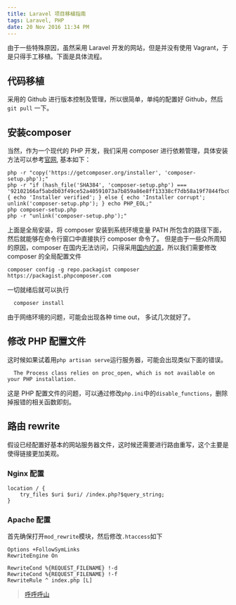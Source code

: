 ```yaml
---
title: Laravel 项目移植指南
tags: Laravel, PHP
date: 20 Nov 2016 11:34 PM
---
```

由于一些特殊原因，虽然采用 Laravel 开发的网站，但是并没有使用 Vagrant，于是只得手工移植。下面是具体流程。
## 代码移植
采用的 Github 进行版本控制及管理，所以很简单，单纯的配置好 Github，然后`git pull` 一下。
## 安装composer
当然，作为一个现代的 PHP 开发，我们采用 composer 进行依赖管理，具体安装方法可以参考[官网](https://getcomposer.org/download/), 基本如下：

```
php -r "copy('https://getcomposer.org/installer', 'composer-setup.php');"
php -r "if (hash_file('SHA384', 'composer-setup.php') === '92102166af5abdb03f49ce52a40591073a7b859a86e8ff13338cf7db58a19f7844fbc0bb79b2773bf30791e935dbd938') { echo 'Installer verified'; } else { echo 'Installer corrupt'; unlink('composer-setup.php'); } echo PHP_EOL;"
php composer-setup.php
php -r "unlink('composer-setup.php');"
```

上面是全局安装，将 composer 安装到系统环境变量 PATH 所包含的路径下面，然后就能够在命令行窗口中直接执行 composer 命令了。
但是由于一些众所周知的原因，composer 在国内无法访问，只得采用[国内的源](http://pkg.phpcomposer.com/#how-to-install-composer)，所以我们需要修改 composer 的全局配置文件

```
composer config -g repo.packagist composer https://packagist.phpcomposer.com
```
一切就绪后就可以执行

```
  composer install
```
由于网络环境的问题，可能会出现各种 time out， 多试几次就好了。


## 修改 PHP 配置文件
这时候如果试着用`php artisan serve`运行服务器，可能会出现类似下面的错误。
```[Symfony\Component\Process\Exception\RuntimeException]
  The Process class relies on proc_open, which is not available on your PHP installation.
```
这是 PHP 配置文件的问题，可以通过修改`php.ini`中的`disable_functions`，删除掉报错的相关函数即刻。 
## 路由 rewrite
假设已经配置好基本的网站服务器文件，这时候还需要进行路由重写，这个主要是使得链接更加美观。

### Nginx 配置
```
location / {
    try_files $uri $uri/ /index.php?$query_string;
}
```
### Apache 配置
首先确保打开`mod_rewrite`模块，然后修改`.htaccess`如下

```
Options +FollowSymLinks
RewriteEngine On

RewriteCond %{REQUEST_FILENAME} !-d
RewriteCond %{REQUEST_FILENAME} !-f
RewriteRule ^ index.php [L]
```
>[呼呼呼山](http://code4fun.me)

